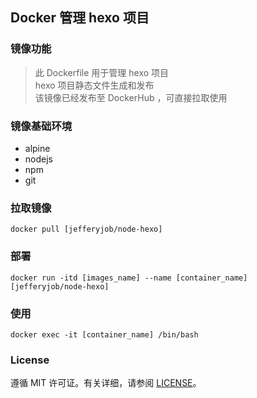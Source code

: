## Docker 管理 hexo 项目

### 镜像功能

> 此 Dockerfile 用于管理 hexo 项目  
> hexo 项目静态文件生成和发布  
> 该镜像已经发布至 DockerHub ，可直接拉取使用  

### 镜像基础环境

- alpine
- nodejs
- npm
- git

### 拉取镜像

```
docker pull [jefferyjob/node-hexo]
```

### 部署

```
docker run -itd [images_name] --name [container_name] [jefferyjob/node-hexo]
```

### 使用

```
docker exec -it [container_name] /bin/bash
```


### License

遵循 MIT 许可证。有关详细，请参阅 [LICENSE](https://github.com/mailjobblog/mailjobblog.github.io/blob/main/LICENSE)。

